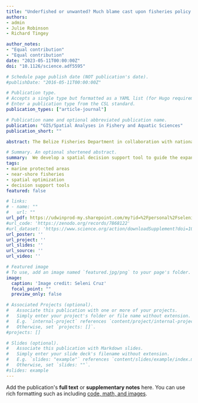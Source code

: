 ```yaml
---
title: "Underfished or unwanted? Much blame cast upon fisheries policy may be misguided"
authors:
- admin
- Julie Robinson
- Richard Tingey

author_notes:
- "Equal contribution"
- "Equal contribution"
date: "2023-05-11T00:00:00Z"
doi: "10.1126/science.adf5595"

# Schedule page publish date (NOT publication's date).
#publishDate: "2016-05-11T00:00:00Z"

# Publication type.
# Accepts a single type but formatted as a YAML list (for Hugo requirements).
# Enter a publication type from the CSL standard.
publication_types: ["article-journal"]

# Publication name and optional abbreviated publication name.
publication: "GIS/Spatial Analyses in Fishery and Aquatic Sciences"
publication_short: ""

abstract: The Belize Fisheries Department in collaboration with national and international conservation organizations has recognized the need for an  expanded network of marine replenishment zones (RZs) as a critical component in a framework for sustainable management of fisheries, biodiversity and adaptability to climate change. Currently, only 2.6\% of Belize’s territorial waters are managed as RZs where no extractive activities are allowed. The effectiveness of these zones in replenishing fish stocks and enabling the recovery of damaged or degraded ecosystems is limited in part by the zones’ small sizes and fragmented nature. The Nature Conservancy has led the effort of planning and conducting geospatial analysis for the expansion of the network of RZs to including at least ten percent of all major marine-habitat types within Belize’s territorial waters. A design criterion was developed to guide the spatial analysis and Marxan was used to identify priority areas for expansion through a systematic spatial assessment of the conservation values and socioeconomic uses. Simultaneously, a customized ArcGIS-interface decision-support tool (DST) was developed that exposes the conservation values found in any given area and allows planners and stakeholders to interactively and quantitatively compare alternative RZ scenarios. The DST facilitates a participatory process among stakeholders, which enables planning teams to make informed decisions regarding the refinement and final selection of a single, preferred, RZ design. A draft design for the RZ network has been completed and will be used in conjunction with the DST during wider stakeholder consultations.

# Summary. An optional shortened abstract.
summary:  We develop a spatial decision support tool to guide the expansion of Belize's marine reserve network.
tags:
- marine protected areas 
- near-shore fisheries
- spatial optimization
- decision support tools
featured: false

# links:
# - name: ""
#   url: ""
url_pdf: https://udwinprod-my.sharepoint.com/my?id=%2Fpersonal%2Fseleni%5Fudel%5Fedu%2FDocuments%2FPublications%2F2016%5FCruzetal%5Fparticipatoryplanning%2Epdf&parent=%2Fpersonal%2Fseleni%5Fudel%5Fedu%2FDocuments%2FPublications
#url_code: 'https://zenodo.org/records/7868122'
#url_dataset: 'https://www.science.org/action/downloadSupplement?doi=10.1126%2Fscience.adf5595&file=science.adf5595_sm.pdf'
url_poster: ''
url_project: ''
url_slides: ''
url_source: ''
url_video: ''

# Featured image
# To use, add an image named `featured.jpg/png` to your page's folder. 
image:
  caption: 'Image credit: Seleni Cruz'
  focal_point: ""
  preview_only: false

# Associated Projects (optional).
#   Associate this publication with one or more of your projects.
#   Simply enter your project's folder or file name without extension.
#   E.g. `internal-project` references `content/project/internal-project/index.md`.
#   Otherwise, set `projects: []`.
#projects: []

# Slides (optional).
#   Associate this publication with Markdown slides.
#   Simply enter your slide deck's filename without extension.
#   E.g. `slides: "example"` references `content/slides/example/index.md`.
#   Otherwise, set `slides: ""`.
#slides: example
---
```


Add the publication's **full text** or **supplementary notes** here. You can use rich formatting such as including [code, math, and images](https://docs.hugoblox.com/content/writing-markdown-latex/).
